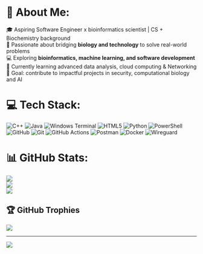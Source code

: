 # 💫 About Me:
🎓 Aspiring Software Engineer x bioinformatics scientist | CS + Biochemistry background  <br>🧬 Passionate about bridging **biology and technology** to solve real-world problems  <br>💻 Exploring **bioinformatics, machine learning, and software development**  <br>🌱 Currently learning advanced data analysis, cloud computing  & Networking<br>🎯 Goal: contribute to impactful projects in security, computational biology and AI  

# 💻 Tech Stack:
![C++](https://img.shields.io/badge/c++-%2300599C.svg?style=for-the-badge&logo=c%2B%2B&logoColor=white) ![Java](https://img.shields.io/badge/java-%23ED8B00.svg?style=for-the-badge&logo=openjdk&logoColor=white) ![Windows Terminal](https://img.shields.io/badge/Windows%20Terminal-%234D4D4D.svg?style=for-the-badge&logo=windows-terminal&logoColor=white) ![HTML5](https://img.shields.io/badge/html5-%23E34F26.svg?style=for-the-badge&logo=html5&logoColor=white) ![Python](https://img.shields.io/badge/python-3670A0?style=for-the-badge&logo=python&logoColor=ffdd54) ![PowerShell](https://img.shields.io/badge/PowerShell-%235391FE.svg?style=for-the-badge&logo=powershell&logoColor=white) ![GitHub](https://img.shields.io/badge/github-%23121011.svg?style=for-the-badge&logo=github&logoColor=white) ![Git](https://img.shields.io/badge/git-%23F05033.svg?style=for-the-badge&logo=git&logoColor=white) ![GitHub Actions](https://img.shields.io/badge/github%20actions-%232671E5.svg?style=for-the-badge&logo=githubactions&logoColor=white) ![Postman](https://img.shields.io/badge/Postman-FF6C37?style=for-the-badge&logo=postman&logoColor=white) ![Docker](https://img.shields.io/badge/docker-%230db7ed.svg?style=for-the-badge&logo=docker&logoColor=white) ![Wireguard](https://img.shields.io/badge/wireguard-%2388171A.svg?style=for-the-badge&logo=wireguard&logoColor=white)
# 📊 GitHub Stats:
![](https://github-readme-stats.vercel.app/api?username=Kingsleyxelo&theme=dark&hide_border=false&include_all_commits=true&count_private=false)<br/>
![](https://nirzak-streak-stats.vercel.app/?user=Kingsleyxelo&theme=dark&hide_border=false)<br/>
![](https://github-readme-stats.vercel.app/api/top-langs/?username=Kingsleyxelo&theme=dark&hide_border=false&include_all_commits=true&count_private=false&layout=compact)

## 🏆 GitHub Trophies
![](https://github-profile-trophy.vercel.app/?username=Kingsleyxelo&theme=radical&no-frame=false&no-bg=false&margin-w=4)

---
[![](https://visitcount.itsvg.in/api?id=Kingsleyxelo&icon=0&color=0)](https://visitcount.itsvg.in)

<!-- Proudly created with GPRM ( https://gprm.itsvg.in ) -->
